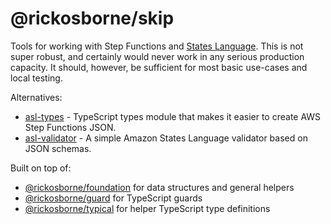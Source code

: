 # @rickosborne/skip

Tools for working with Step Functions and [States Language](https://states-language.net/).
This is not super robust, and certainly would never work in any serious production capacity.
It should, however, be sufficient for most basic use-cases and local testing.

Alternatives:

- [asl-types](https://www.npmjs.com/package/asl-types) - TypeScript types module that makes it easier to create AWS Step Functions JSON.
- [asl-validator](https://www.npmjs.com/package/asl-validator) - A simple Amazon States Language validator based on JSON schemas.

Built on top of:

- [@rickosborne/foundation](https://www.npmjs.com/package/@rickosborne/foundation) for data structures and general helpers
- [@rickosborne/guard](https://www.npmjs.com/package/@rickosborne/guard) for TypeScript guards
- [@rickosborne/typical](https://www.npmjs.com/package/@rickosborne/typical) for helper TypeScript type definitions
